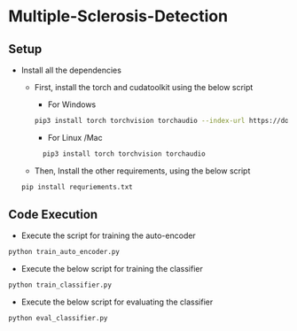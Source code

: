 # Multiple-Sclerosis-Detection

## Setup
- Install all the dependencies
  - First, install the torch and cudatoolkit using the below script
    - For Windows
     ```bash
     pip3 install torch torchvision torchaudio --index-url https://download.pytorch.org/whl/cu117
    ```
     
     - For Linux /Mac
    ```bash
      pip3 install torch torchvision torchaudio
    ```
     
  - Then, Install the other requirements, using the below script
  ```bash
  pip install requriements.txt
  ```

## Code Execution
- Execute the script for training the auto-encoder
```bash
python train_auto_encoder.py
```
- Execute the below script for training the classifier
```bash
python train_classifier.py
```
- Execute the below script for evaluating the classifier
```bash
python eval_classifier.py
```
  


